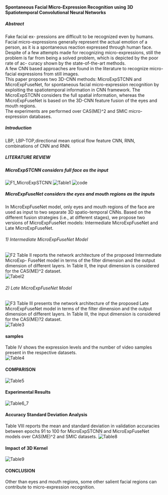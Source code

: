 #### Spontaneous Facial Micro-Expression Recognition using 3D Spatiotemporal Convolutional Neural Networks  
##### Abstract  
Fake facial ex- pressions are difficult to be recognized even by humans.  
Facial micro-expressions generally represent the actual emotion of a person, as it is a spontaneous reaction expressed through human face.  
Despite of a few attempts made for recognizing micro-expressions, still the problem is far from being a solved problem, which is depicted by the poor rate of ac- curacy shown by the state-of-the-art methods.  
A few CNN based approaches are found in the literature to recognize micro-facial expressions from still images.   
This paper proposes two 3D-CNN methods: MicroExpSTCNN and MicroExpFuseNet, for spontaneous facial micro-expression recognition by exploiting the spatiotemporal information in CNN framework. The MicroExpSTCNN considers the full spatial information, whereas the MicroExpFuseNet is based on the 3D-CNN feature fusion of the eyes and mouth regions.   
The experiments are performed over CAS(ME)^2 and SMIC micro- expression databases.   
##### Introduction  
LBP, LBP-TOP,directional mean optical flow feature
CNN, RNN, combinations of CNN and RNN.
##### LITERATURE REVIEW  
##### MicroExpSTCNN considers full face as the input  
![F1_MicroExpSTCNN](https://github.com/David-on-Code/Facial-expression-recognizition/blob/master/3D-CNN/F1_MicroExpSTCNN.png)
![Table1](https://github.com/David-on-Code/Facial-expression-recognizition/blob/master/3D-CNN/Table_MicroExpSTCNN.jpeg)
![code](https://github.com/David-on-Code/Facial-expression-recognizition/blob/master/3D-CNN/Code_MicroExpSTCNN.png)
##### MicroExpFuseNet considers the eyes and mouth regions as the inputs  
In MicroExpFuseNet model, only eyes and mouth regions of the face are used as input to two separate 3D spatio-temporal CNNs.  Based on the different fusion strategies (i.e., at different stages), we propose two versions of MicroExpFuseNet models: Intermediate MicroExpFuseNet and Late MicroExpFuseNet.
###### 1) Intermediate MicroExpFuseNet Model  
![F2](https://github.com/David-on-Code/Facial-expression-recognizition/blob/master/3D-CNN/F2_Immediate_MicroExpFuseNet.png)
Table II reports the network architecture of the proposed Intermediate MicroExp- FuseNet model in terms of the filter dimension and the output dimension of different layers. In Table II, the input dimension is considered for the CAS(ME)^2 dataset.  
![Tabel2](https://github.com/David-on-Code/Facial-expression-recognizition/blob/master/3D-CNN/Table2.png)
###### 2) Late MicroExpFuseNet Model
![F3](https://github.com/David-on-Code/Facial-expression-recognizition/blob/master/3D-CNN/F3_Immediate_MicroExpFuseNet.png)
Table III presents the network architecture of the proposed Late MicroExpFuseNet model in terms of the filter dimension and the output dimension of different layers. In Table III, the input dimension is considered for the CAS(ME)?2 dataset.  
![Table3](https://github.com/David-on-Code/Facial-expression-recognizition/blob/master/3D-CNN/Table3.png)
#### samples
Table IV shows the expression levels and the number of video samples present in the respective datasets.  
![Table4](https://github.com/David-on-Code/Facial-expression-recognizition/blob/master/3D-CNN/Table4.png)
#### COMPARISON
![Table5](https://github.com/David-on-Code/Facial-expression-recognizition/blob/master/3D-CNN/Table5.png)
#### Experimental Results
![Table6_7](https://github.com/David-on-Code/Facial-expression-recognizition/blob/master/3D-CNN/Table6_7.png)
#### Accuracy Standard Deviation Analysis
Table VIII reports the mean and standard deviation in validation accuracies between epochs 91 to 100 for MicroExpSTCNN and MicroExpFuseNet models over CAS(ME)^2 and SMIC datasets.
![Table8](https://github.com/David-on-Code/Facial-expression-recognizition/blob/master/3D-CNN/Table8.png)
#### Impact of 3D Kernel
![Table9](https://github.com/David-on-Code/Facial-expression-recognizition/blob/master/3D-CNN/Table9.png)
#### CONCLUSION
Other than eyes and mouth regions, some other salient facial regions can contribute to micro-expression recognition. 
